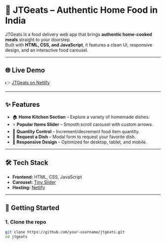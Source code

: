 # 🍴 JTGeats – Authentic Home Food in India

JTGeats is a food delivery web app that brings **authentic home-cooked meals** straight to your doorstep.  
Built with **HTML, CSS, and JavaScript**, it features a clean UI, responsive design, and an interactive food carousel.

---

## 🌐 Live Demo
👉 [JTGeats on Netlify](https://jtgs.netlify.app/)

---

## ✨ Features
- 🏠 **Home Kitchen Section** – Explore a variety of homemade dishes.
- ⭐ **Popular Items Slider** – Smooth scroll carousel with custom arrows.
- 🛒 **Quantity Control** – Increment/decrement food item quantity.
- 🥘 **Request a Dish** – Modal form to request your favorite dish.
- 📱 **Responsive Design** – Optimized for desktop, tablet, and mobile.

---

## 🛠️ Tech Stack
- **Frontend:** HTML, CSS, JavaScript
- **Carousel:** [Tiny Slider](https://github.com/ganlanyuan/tiny-slider)
- **Hosting:** [Netlify](https://www.netlify.com/)

---

## 🚀 Getting Started

### 1. Clone the repo
```bash
git clone https://github.com/your-username/jtgeats.git
cd jtgeats
